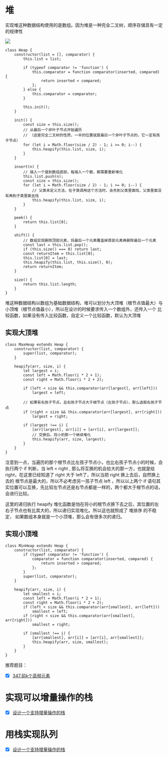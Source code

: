 # 堆

实现堆这种数据结构使用的是数组。因为堆是一种完全二叉树，顺序存储具有一定的规律性

![](https://cdn.jsdelivr.net/gh/yummy-zc/image-warehouse/images/algorithm20210305185557.png)

```JS
class Heap {
    constructor(list = [], comparator) {
        this.list = list;

        if (typeof comparator != 'function') {
            this.comparator = function comparator(inserted, compared) {
                return inserted < compared;
            };
        } else {
            this.comparator = comparator;
        }

        this.init();
    }

    init() {
        const size = this.size();
      	// 从最后一个非叶子节点开始遍历
       	// （这是完全二叉树的性质，一半的位置就是最后一个非叶子节点的，它一定有孩子节点）
        for (let i = Math.floor(size / 2) - 1; i >= 0; i--) {
            this.heapify(this.list, size, i);
        }
    }

    insert(n) {
      	// 插入一个值到数组底部，每插入一个数，都需要重新堆化
        this.list.push(n);
        const size = this.size();
        for (let i = Math.floor(size / 2) - 1; i >= 0; i--) {
          	// 父类未定义方法，在子类调用这个方法时，会先到父类里面找，父类里面没有再到子类里面去找
            this.heapify(this.list, size, i);
        }
    }

    peek() {
        return this.list[0];
    }

    shift() {
      	// 数组实现删除顶部元素，将最后一个元素覆盖掉首部元素再删除最后一个元素
        const last = this.list.pop();
        if (this.size() === 0) return last;
        const returnItem = this.list[0];
        this.list[0] = last;
        this.heapify(this.list, this.size(), 0);
        return returnItem;
    }

    size() {
        return this.list.length;
    }
}
```

堆这种数据结构以数组为基础数据结构，堆可以划分为大顶堆（根节点值最大）与小顶堆（根节点值最小），所以在设计的时候要求传入一个数组外，还传入一个 比较函数，如果没有传入比较函数，自定义一个比较函数，默认为大顶堆

## 实现大顶堆

```JS
class MaxHeap extends Heap {
    constructor(list, comparator) {
        super(list, comparator);
    }

    heapify(arr, size, i) {
        let largest = i;
        const left = Math.floor(i * 2 + 1);
        const right = Math.floor(i * 2 + 2);

        if (left < size && this.comparator(arr[largest], arr[left]))
            largest = left;
      
      	// 如果有右孩子节点，且右孩子节点大于根节点（左孩子节点），那么选取右孩子节点
        if (right < size && this.comparator(arr[largest], arr[right]))
            largest = right;

        if (largest !== i) {
            [arr[largest], arr[i]] = [arr[i], arr[largest]];
          	// 交换后，将小的那一个继续堆化
            this.heapify(arr, size, largest);
        }
    }
}
```

注意到一点，当遍历的那个根节点比左孩子节点小，也比右孩子节点小的时候，会执行两个 if 判断，当 left < right , 那么将互换的机会给大的那一方，也就是给 right，在这里已经知道了 right 大于 left了，所以当把 right 换上去后，自然换上去的 根节点是最大的，所以不必考虑另一孩子节点 left ，所以以上两个 if 语句其实位置可以互换，先比较左节点还是右节点都是一样的，两个都大于根节点的话，会进行比较。

这里的递归执行 heapify 堆化函数是怕在将小的根节点换下去之后，其位置的左右子节点也有比其大的，所以递归实现堆化。所以这也就照成了 堆排序 的不稳定， 如果数组本身就是一个小顶堆，那么会有很多次的递归。

## 实现小顶堆

```JS
class MinHeap extends Heap {
    constructor(list, comparator) {
        if (typeof comparator != 'function') {
            comparator = function comparator(inserted, compared) {
                return inserted > compared;
            };
        }
        super(list, comparator);
    }

    heapify(arr, size, i) {
        let smallest = i;
        const left = Math.floor(i * 2 + 1);
        const right = Math.floor(i * 2 + 2);
        if (left < size && this.comparator(arr[smallest], arr[left]))
            smallest = left;
        if (right < size && this.comparator(arr[smallest], arr[right]))
            smallest = right;

        if (smallest !== i) {
            [arr[smallest], arr[i]] = [arr[i], arr[smallest]];
            this.heapify(arr, size, smallest);
        }
    }
}
```

推荐题目：

- [x] [347.前k个高频元素](/leetcode/题目/基础篇/哈希表/347.前K个高频元素.md)

# 实现可以增量操作的栈

- [x] [设计一个支持增量操作的栈](/leetcode/题目/基础篇/数组/1381.设计一个支持增量操作的栈.md)

# 用栈实现队列

- [x] [设计一个支持增量操作的栈](/leetcode/题目/基础篇/数组/1381.设计一个支持增量操作的栈.md)

